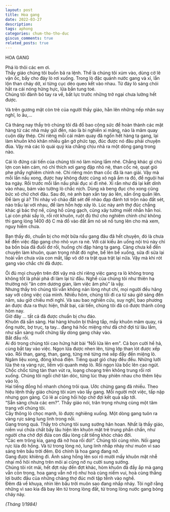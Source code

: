 ```yaml
---
layout: post
title: Hoa gang
date: 2022-03-27
description:
tags: aphong
categories: chum-tho-tho-duc
giscus_comments: true
related_posts: true
---
```


HOA GANG  

Phá lò thôi các em ơi.  
Thầy giáo chúng tôi buồn bã ra lệnh. Thế là chúng tôi xúm vào, dùng cờ lê vặn ốc, bẩy cho đáy lò rơi xuống. Trong lò đặc quánh nước gang và xỉ, lẫn lộn than cháy dở, xỉ từng cục dẻo queo kết vào nhau. Từ đáy lò sáng chói hắt ra cái nóng hừng hực, lửa bắn tung toé.  
Chúng tôi đành bó tay ra về, bất lực trước những trở ngại chưa lường hết được.  

Và trên gương mặt còn trẻ của người thầy giáo, hằn lên những nếp nhăn suy nghĩ, lo âu,...  

Cả tháng nay thầy trò chúng tôi đã đổ bao công sức để hoàn thành các mặt hàng từ các nhà máy gửi đến, nào là bi nghiền xi măng, nào là mâm quay cuộn dây thép. Chỉ riêng mỗi cái mâm quay đã ngốn hết hàng tạ gang, lại làm khuôn khó khăn nhiều gân gờ phức tạp, đúc được nó đâu phải chuyện đùa. Vậy mà các lò quái quỷ kia chẳng chịu nhả ra một dòng gang trong nào.  

Cái lò đứng cải tiến của chúng tôi nó làm nũng lắm nhé. Chẳng khác gì chú lợn con kén cám, nó chỉ thích xơi gang đập nhỏ nè, than cốc nè, quạt gió phe phẩy nghiêm chỉnh nè. Chỉ riêng món than cốc đã là nan giải. Vậy mà mỗi lần nấu xong, được hay không được cũng xô ngã ầm ra đó, để nguội hai ba ngày. Rồi trước mỗi lần nấu phải đục xỉ đi nhé. Xỉ rắn như đá lại kết dính vào nhau, bám vào tường lò chắc nịch. Dùng xà beng đục cho xong cũng bức xô chứ chơi đâu. Sau đó, nè anh bạn xắn tay áo lên, xắn ống quần lên. Để làm gì à? Thì nhảy vô chảo đất sét để nhào đạp đánh tơi trộn nào đất sét, nào trấu lại với nhau, để làm hỗn hợp xây lò. Lúc này anh thợ đúc chẳng khác gì bác thợ nề, cũng hồ cũng gạch, cũng xây tường miết nhẵn hẳn hoi. Lại còn phải sấy lò, rồi rót khuôn, ruột đủ thứ cho nghiêm chỉnh chứ không thì gang lỏng 1400 độ C mà đổ vào đất ẩm nó sẽ nổ tung lên cho mà xem, nguy hiểm chưa.  

Bạn thấy đó, chuẩn bị cho một bữa nấu gang đâu đã hết chuyện, đó là chưa kể đến việc đập gang cho nhỏ vụn ra nè. Với cái kiểu ăn uống nội trú này chỉ ba bốn búa đã đuối đơ rồi, huống chi đập hàng tạ gang. Càng chưa kể đến chuyện làm khuôn, quan trọng nhất đó nghe, bể lên bể xuống, sửa đi sửa lại hoài vẫn chưa vừa con mắt, lắp vô dở ra trật qua trật lại nữa. Vậy mà khi rót gang vào chắc chi đã được.  

Ôi đủ mọi chuyện trên đời vậy mà chỉ riêng việc gang ra lò không trong không tốt là phải phá đi làm lại từ đầu. Nghề của chúng tôi như thiên hạ thường nói “ăn cơm dương gian, làm việc âm phủ” là vậy.  
Nhưng thầy trò chúng tôi vẫn không nản lòng nhụt chí, mọi người đều hăng say với công việc của mình. Nhiều hôm, chúng tôi đi ca từ sáu giờ sáng đến năm, sáu giờ chiều mới nghỉ. Và sau bao nghiên cứu, suy nghĩ, bao phương án được đưa ra thực hiện, thất bại, cải tiến, chúng tôi đã có được thành công hôm nay.  
Giờ đây … tất cả đã được chuẩn bị chu đáo.  
Khuôn đã sẵn sàng. Hai hàng khuôn bi thẳng tắp, mấy khuôn mâm quay, rá ống nước, bợ trục, tạ tay… đang há hốc miệng như đã chờ đợi từ lâu lắm, như sẵn sàng nuốt chửng lấy dòng gang chảy vào.  
Bắt đầu rồi.  
Ai đó trong chúng tôi cao hứng hát bài “Nổi lửa lên em". Cả bọn cười hể hả, cùng bắt tay vào việc. Ngọn lửa được nhen lên, từng lớp than lót được xếp vào. Rồi than, gang, than, gang, từng mẻ từng mẻ xếp đầy đến miệng lò.  
Ngâm liệu xong, đóng khoá điện. Tiếng quạt gió chạy đều đều. Những lưỡi lửa thè ra vàng rực, liếm vội quanh mép lò. Rồi ngọn lửa bốc lên cao ngút. Chốc chốc từng tàn than vút ra, loạng choạng trên không trung rồi rơi xuống. Chúng tôi ngồi chờ tán dóc, từng lúc thay phiên nhau cho thêm liệu vào lò.  
Hai tiếng đồng hồ nhanh chóng trôi qua. Ước chừng gang đã nhiều. Theo hiệu lệnh thầy giáo chúng tôi xúm vào lấy gang. Mỗi người một việc, tấp nập nhưng gọn gàng. Có lẽ ai cũng hồi hộp chờ đợi kết quả sắp tới.  
“Sẵn sàng chưa các em?”. Thầy giáo nói, trân trọng nhưng cùng một tâm trạng với chúng tôi.  
Cây thông lò chọc mạnh, lò được nghiêng xuống. Một dòng gang tuôn ra vàng rực sáng lung linh trong nồi.  
Gang trong quá. Thầy trò chúng tôi sung sướng hân hoan. Nhất là thầy giáo, niềm vui chứa chất bấy lâu hiện lên khuôn mặt trẻ trung phấn chấn, như người cha chờ đợi đứa con đầu lòng cất tiếng khóc chào đời.  
“Các em trông kìa, gang đã nở hoa rồi đó!”. Chúng tôi cùng nhìn. Nồi gang rực lửa đỏ hồng. Và từ trong lòng nó, lung linh nhấp nháy như muôn vì sao sáng trên bầu trời đêm. Đó chính là hoa gang đang nở.  
Gang được khiêng đi. Ánh sáng hồng lên soi rõ mười mấy khuôn mặt nhễ nhại mồ hôi nhưng trên môi ai cũng nở nụ cười sung sướng.  
Chúng tôi rót mãi, hết đợt này đến đợt khác, hòm khuôn đã đầy ắp mà gang vẫn còn trong, hoa gang vẫn nở rộ như hoà cùng niềm vui, hoà cùng thắng lợi bước đầu của những chàng thợ đúc mới tập tễnh vào nghề.  
Đêm đã về khuya, nhìn lên bầu trời muôn sao đang nhấp nháy. Tôi ngỡ rằng những vì sao kia đã bay lên từ trong lòng đất, từ trong lòng nước gang bỏng cháy này.  

*(Tháng 1/1984)*
